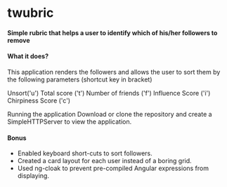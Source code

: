 # twubric
#### Simple rubric that helps a user to identify which of his/her followers to remove

#### What it does? 
This application renders the followers and allows the user to sort them by the following parameters (shortcut key in bracket)

Unsort('u')
Total score ('t')
Number of friends ('f')
Influence Score ('i')
Chirpiness Score ('c')


Running the application Download or clone the repository and create a SimpleHTTPServer to view the application.

#### Bonus

- Enabled keyboard short-cuts to sort followers.
- Created a card layout for each user instead of a boring grid.
- Used ng-cloak to prevent pre-compiled Angular expressions from displaying.
 
